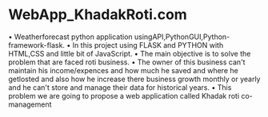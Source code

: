 # WebApp_KhadakRoti.com
•	Weatherforecast python application usingAPI,PythonGUI,Python-framework-flask.
•	In this project using FLASK and PYTHON with HTML,CSS and little bit of JavaScript. 
•	The main objective is to solve the problem that are faced roti business. 
•	The owner of this business can't maintain his income/expences and how much he saved and where he getlosted and also how he increase there business growth monthly or yearly and he can't store and manage their data for historical years. 
•	This problem we are going to propose a web application called Khadak roti co-management

